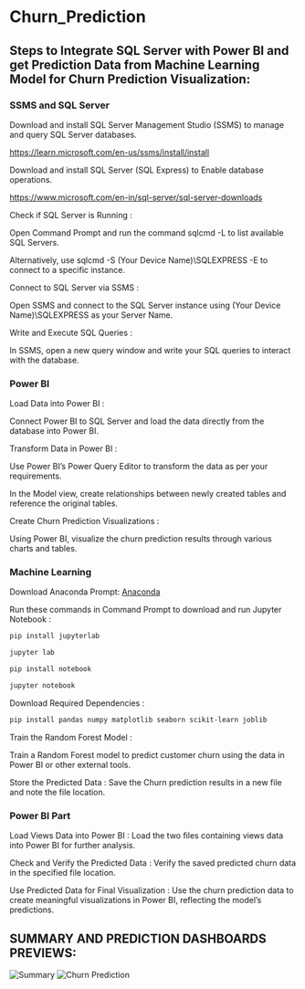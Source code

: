 # Churn_Prediction
## Steps to Integrate SQL Server with Power BI and get Prediction Data from Machine Learning Model for Churn Prediction Visualization:

### SSMS and SQL Server

Download and install SQL Server Management Studio (SSMS) to manage and query SQL Server databases.

https://learn.microsoft.com/en-us/ssms/install/install

Download and install SQL Server (SQL Express) to Enable database operations. 

https://www.microsoft.com/en-in/sql-server/sql-server-downloads

Check if SQL Server is Running :

Open Command Prompt and run the command sqlcmd -L to list available SQL Servers.

Alternatively, use sqlcmd -S (Your Device Name)\SQLEXPRESS -E to connect to a specific instance.

Connect to SQL Server via SSMS :

Open SSMS and connect to the SQL Server instance using (Your Device Name)\SQLEXPRESS as your Server Name.

Write and Execute SQL Queries :

In SSMS, open a new query window and write your SQL queries to interact with the database.

### Power BI

Load Data into Power BI :

Connect Power BI to SQL Server and load the data directly from the database into Power BI.

Transform Data in Power BI :

Use Power BI’s Power Query Editor to transform the data as per your requirements.

In the Model view, create relationships between newly created tables and reference the original tables.

Create Churn Prediction Visualizations :

Using Power BI, visualize the churn prediction results through various charts and tables.

### Machine Learning

Download Anaconda Prompt: [Anaconda](https://www.anaconda.com/download/success)

Run these commands in Command Prompt to download and run Jupyter Notebook :

```bash
pip install jupyterlab
```
```bash
jupyter lab
```
```bash
pip install notebook
```
```bash
jupyter notebook
```

Download Required Dependencies :

```bash
pip install pandas numpy matplotlib seaborn scikit-learn joblib
```

Train the Random Forest Model :

Train a Random Forest model to predict customer churn using the data in Power BI or other external tools.

Store the Predicted Data :
Save the Churn prediction results in a new file and note the file location.

### Power BI Part
Load Views Data into Power BI :
Load the two files containing views data into Power BI for further analysis.

Check and Verify the Predicted Data :
Verify the saved predicted churn data in the specified file location.

Use Predicted Data for Final Visualization :
Use the churn prediction data to create meaningful visualizations in Power BI, reflecting the model’s predictions.


## SUMMARY AND PREDICTION DASHBOARDS PREVIEWS:
![Summary](https://github.com/user-attachments/assets/a5b7cfd4-a427-4a75-b0c6-858f9098c9e7)
![Churn Prediction](https://github.com/user-attachments/assets/be6ebb5e-7934-4217-9c13-12032f5405e3)
